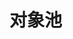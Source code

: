 

# 对象池
<!-- 
面试官问：对象池技术了解吗？apache common pool2呢？ 
https://mp.weixin.qq.com/s/pOPI6DC5rZVB-FUO9H-JTg
-->

